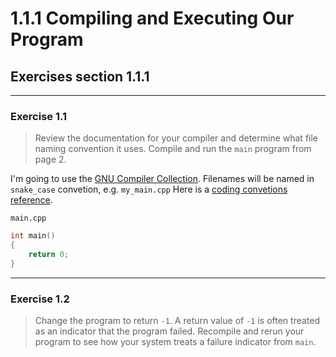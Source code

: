# 1.1.1 Compiling and Executing Our Program
## Exercises section 1.1.1

---

### Exercise 1.1
> Review the documentation for your compiler and determine what file naming convention it uses. Compile and run the `main` program from page 2.

I'm going to use the [GNU Compiler Collection](https://gcc.gnu.org/). Filenames will be named in `snake_case` convetion, e.g. `my_main.cpp` Here is a [coding convetions reference](https://gcc.gnu.org/codingconventions.html).

`main.cpp`
```c
int main()
{
    return 0;
}
```

---

### Exercise 1.2
> Change the program to return `-1`. A return value of `-1` is often treated as an indicator that the program failed. Recompile and rerun your program to see how your system treats a failure indicator from `main`.